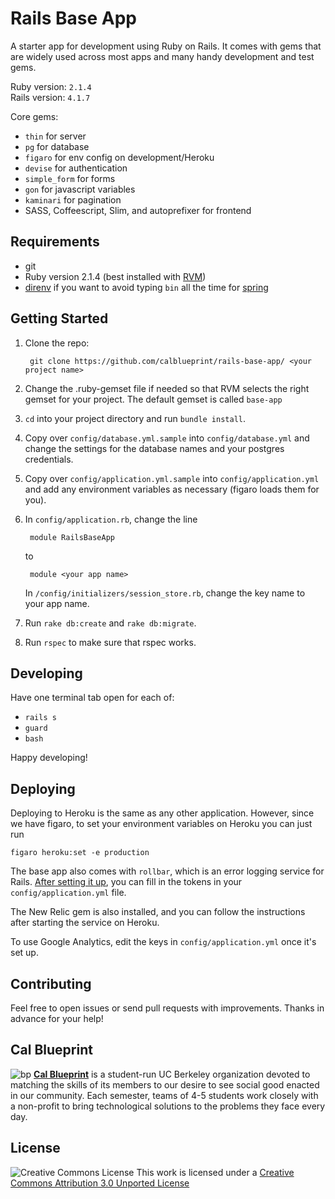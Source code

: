 Rails Base App
====

A starter app for development using Ruby on Rails. It comes with gems that are
widely used across most apps and many handy development and test gems.

Ruby version: ```2.1.4``` <br>
Rails version: ```4.1.7```

Core gems:

- ```thin``` for server
- ```pg``` for database
- ```figaro``` for env config on development/Heroku
- ```devise``` for authentication
- ```simple_form``` for forms
- ```gon``` for javascript variables
- ```kaminari``` for pagination
- SASS, Coffeescript, Slim, and autoprefixer for frontend


## Requirements

- git
- Ruby version 2.1.4 (best installed with [RVM](https://rvm.io/))
- [direnv](https://github.com/zimbatm/direnv) if you want to avoid typing
```bin``` all the time for [spring](https://github.com/rails/spring/blob/master/README.md)

## Getting Started
1. Clone the repo:

        git clone https://github.com/calblueprint/rails-base-app/ <your project name>

2. Change the .ruby-gemset file if needed so that RVM selects the right gemset
for your project. The default gemset is called ```base-app```

3. ```cd``` into your project directory and run ```bundle install```.

4. Copy over ```config/database.yml.sample``` into ```config/database.yml``` and
change the settings for the database names and your postgres credentials.

5. Copy over ```config/application.yml.sample``` into ```config/application.yml```
and add any environment variables as necessary (figaro loads them for you).

6. In ```config/application.rb```, change the line

        module RailsBaseApp

    to

        module <your app name>

    In ```/config/initializers/session_store.rb```, change the key name to your
    app name.

7. Run ```rake db:create``` and ```rake db:migrate```.
8. Run ```rspec``` to make sure that rspec works.

## Developing
Have one terminal tab open for each of:

- ```rails s```
- ```guard```
- ```bash```

Happy developing!

## Deploying
Deploying to Heroku is the same as any other application. However, since we have
figaro, to set your environment variables on Heroku you can just run

    figaro heroku:set -e production

The base app also comes with ```rollbar```, which is an error logging service
for Rails. [After setting it up](https://rollbar.com/), you can fill in the
tokens in your ```config/application.yml``` file.

The New Relic gem is also installed, and you can follow the instructions after
starting the service on Heroku.

To use Google Analytics, edit the keys in ```config/application.yml```
once it's set up.

## Contributing

Feel free to open issues or send pull requests with improvements. Thanks in
advance for your help!

## Cal Blueprint
![bp](http://bptech.berkeley.edu/assets/logo-full-large-d6419503b443e360bc6c404a16417583.png "BP Banner")
**[Cal Blueprint](http://www.calblueprint.org/)** is a student-run UC Berkeley organization devoted to matching the skills of its members to our desire to see social good enacted in our community. Each semester, teams of 4-5 students work closely with a non-profit to bring technological solutions to the problems they face every day.

## License

![Creative Commons License](http://i.creativecommons.org/l/by/3.0/88x31.png)
This work is licensed under a [Creative Commons Attribution 3.0 Unported
License](http://creativecommons.org/licenses/by/3.0/deed.en_US)
